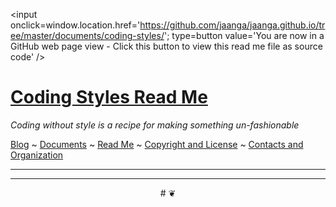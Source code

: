 ﻿<span style=display:none; >[You are now in a GitHub source code view - click this link to view this read me file as a web page]( http://jaanga.github.io/documents/coding-styles/ "View file as a web page." ) </span>
<input onclick=window.location.href='https://github.com/jaanga/jaanga.github.io/tree/master/documents/coding-styles/'; type=button  value='You are now in a GitHub web page view - Click this button to view this read me file as source code' />

<!--[Jaanga]( http://jaanga.github.io ) » [XXXXXX]( http://jaanga.github.io/XXXXXX/  ) » -->

[Coding Styles Read Me]( index.html )
===

_Coding without style is a recipe for making something un-fashionable_

[Blog]( http://jaanga.github.io/request-jaanga-blog-posts.html )
~ [Documents]( http://jaanga.github.io/documents ) 
~ [Read Me]( http://jaanga.github.io/#http://jaanga.github.io/readme.md )
~ [Copyright and License]( http://jaanga.github.io/#http://jaanga.github.io/jaanga-copyright-and-mit-license.md ) 
~ [Contacts and Organization]( http://jaanga.github.io/#http://jaanga.github.io/jaanga-contacts-and-organization.md ) 

***

***

<center title="dingbat" >
# <a href=javascript:window.scrollTo(0,0); style=text-decoration:none; > ❦ </a>
</center>



